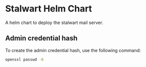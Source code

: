 # Stalwart Helm Chart

A helm chart to deploy the stalwart mail server.

## Admin credential hash

To create the admin credential hash, use the following command:

```sh
openssl passwd -6
```

